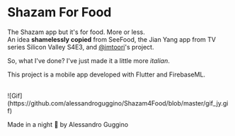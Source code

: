 # Shazam For Food

The Shazam app but it's for food. More or less.
<br>
An idea **shamelessly copied** from SeeFood, the Jian Yang app from TV series Silicon Valley S4E3, and [@imtoori](https://github.com/imtoori)'s project. 

So, what I've done? I've just made it a little more *italian*.

This project is a mobile app developed with Flutter and FirebaseML.

<br>
![Gif](https://github.com/alessandroguggino/Shazam4Food/blob/master/gif_jy.gif)
<br>

Made in a night :new_moon_with_face: by Alessandro Guggino
